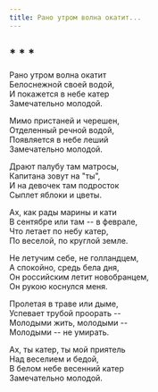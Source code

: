 ```yaml
---
title: Рано утром волна окатит...
---
```

## * * *

Рано утром волна окатит  
Белоснежной своей водой,  
И покажется в небе катер  
Замечательно молодой.

Мимо пристаней и черешен,  
Отделенный речной водой,  
Появляется в небе леший  
Замечательно молодой.

Драют палубу там матросы,  
Капитана зовут на "ты",  
И на девочек там подросток  
Сыплет яблоки и цветы.

Ах, как рады марины и кати  
В сентябре или там -- в феврале,  
Что летает по небу катер,  
По веселой, по круглой земле.

Не летучим себе, не голландцем,  
А спокойно, средь бела дня,  
Он российским летит новобранцем,  
Он рукою коснулся меня.

Пролетая в траве или дыме,  
Успевает трубой проорать --  
Молодыми жить, молодыми --  
Молодыми -- не умирать.

Ах, ты катер, ты мой приятель  
Над веселием и бедой,  
В белом небе весенний катер  
Замечательно молодой.